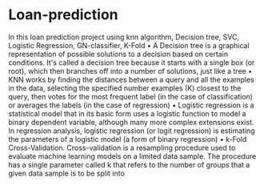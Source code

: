 # Loan-prediction

In this loan prediction project using knn algorithm, Decision tree, SVC, Logistic Regression, GN-classifier, K-Fold
•	A Decision tree is a graphical representation of possible solutions to a decision based on certain conditions. It's called a decision tree because it starts with a single box (or root), which then branches off into a number of solutions, just like a tree 
•	KNN works by finding the distances between a query and all the examples in the data, selecting the specified number examples (K) closest to the query, then votes for the most frequent label (in the case of classification) or averages the labels (in the case of regression)
•	 Logistic regression is a statistical model that in its basic form uses a logistic function to model a binary dependent variable, although many more complex extensions exist. In regression analysis, logistic regression (or logit regression) is estimating the parameters of a logistic model (a form of binary regression)
•	  k-Fold Cross-Validation. Cross-validation is a resampling procedure used to evaluate machine learning models on a limited data sample. The procedure has a single parameter called k that refers to the number of groups that a given data sample is to be split into
